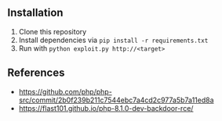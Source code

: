 ## Installation
1. Clone this repository
2. Install dependencies via `pip install -r requirements.txt`
3. Run with `python exploit.py http://<target>`

## References
- https://github.com/php/php-src/commit/2b0f239b211c7544ebc7a4cd2c977a5b7a11ed8a
- https://flast101.github.io/php-8.1.0-dev-backdoor-rce/
